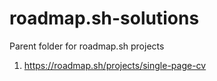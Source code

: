 # roadmap.sh-solutions
Parent folder for roadmap.sh projects
1. https://roadmap.sh/projects/single-page-cv
